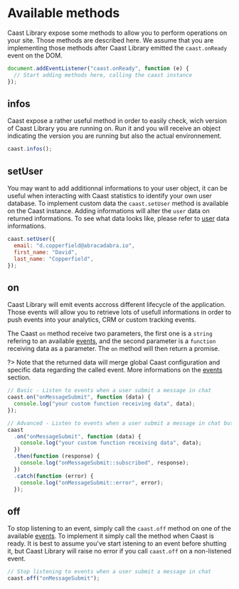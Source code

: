 # Available methods

Caast Library expose some methods to allow you to perform operations on your site. Those methods are described here. We assume that you are implementing those methods after Caast Library emitted the `caast.onReady` event on the DOM.

```javascript
document.addEventListener("caast.onReady", function (e) {
  // Start adding methods here, calling the caast instance
});
```

## infos

Caast expose a rather useful method in order to easily check, wich version of Caast Library you are running on. Run it and you will receive an object indicating the version you are running but also the actual environnement.

```javascript
caast.infos();
```

## setUser

You may want to add additionnal informations to your user object, it can be useful when interacting with Caast statistics to identify your own user database. To implement custom data the `caast.setUser` method is available on the Caast instance. Adding informations will alter the `user` data on returned informations. To see what data looks like, please refer to [user](library/data.md#user) data informations.

```javascript
caast.setUser({
  email: "d.copperfield@abracadabra.io",
  first_name: "David",
  last_name: "Copperfield",
});
```

## on

Caast Library will emit events accross different lifecycle of the application. Those events will allow you to retrieve lots of usefull informations in order to push events into your analytics, CRM or custom tracking events.

The Caast `on` method receive two parameters, the first one is a `string` refering to an available [events](library/events.md), and the second parameter is a `function` receiving data as a parameter. The `on` method will then return a promise.

?> Note that the returned data will merge global Caast configuration and specific data regarding the called event. More informations on the [events](library/events.md) section.

```javascript
// Basic - Listen to events when a user submit a message in chat
caast.on("onMessageSubmit", function (data) {
  console.log("your custom function receiving data", data);
});

// Advanced - Listen to events when a user submit a message in chat but check if promise is resolved or rejected.
caast
  .on("onMessageSubmit", function (data) {
    console.log("your custom function receiving data", data);
  })
  .then(function (response) {
    console.log("onMessageSubmit::subscribed", response);
  })
  .catch(function (error) {
    console.log("onMessageSubmit::error", error);
  });
```

## off

To stop listening to an event, simply call the `caast.off` method on one of the available [events](library/events.md). To implement it simply call the method when Caast is ready. It is best to assume you've start istening to an event before shutting it, but Caast Library will raise no error if you call `caast.off` on a non-listened event.

```javascript
// Stop listening to events when a user submit a message in chat
caast.off("onMessageSubmit");
```
